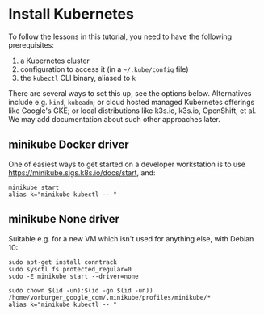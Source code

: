 # Install Kubernetes

To follow the lessons in this tutorial, you need to have the following prerequisites:

1. a Kubernetes cluster
1. configuration to access it (in a `~/.kube/config` file)
1. the `kubectl` CLI binary, aliased to `k`

There are several ways to set this up, see the options below. Alternatives include e.g. `kind`, `kubeadm`; or cloud hosted managed Kubernetes offerings like Google's GKE; or local distributions like k3s.io, k3s.io, OpenShift, et al. We may add documentation about such other approaches later.


## minikube Docker driver

One of easiest ways to get started on a developer workstation is to use https://minikube.sigs.k8s.io/docs/start, and:

    minikube start
    alias k="minikube kubectl -- "


## minikube None driver

Suitable e.g. for a new VM which isn't used for anything else, with Debian 10:

    sudo apt-get install conntrack
    sudo sysctl fs.protected_regular=0
    sudo -E minikube start --driver=none

    sudo chown $(id -un):$(id -gn $(id -un)) /home/vorburger_google_com/.minikube/profiles/minikube/*
    alias k="minikube kubectl -- "
